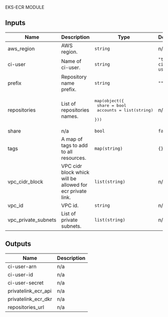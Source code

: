 EKS-ECR MODULE

## Inputs

| Name | Description | Type | Default | Required |
|------|-------------|------|---------|:--------:|
| aws\_region | AWS region. | `string` | n/a | yes |
| ci-user | Name of ci-user. | `string` | `"tf-ci-user"` | no |
| prefix | Repository name prefix. | `string` | `""` | no |
| repositories | List of repositories names. | <pre>map(object({<br>    share    = bool<br>    accounts = list(string)<br>  }))</pre> | n/a | yes |
| share | n/a | `bool` | `false` | no |
| tags | A map of tags to add to all resources. | `map(string)` | `{}` | no |
| vpc\_cidr\_block | VPC cidr block whick will be allowed for ecr private link. | `list(string)` | n/a | yes |
| vpc\_id | VPC id. | `string` | n/a | yes |
| vpc\_private\_subnets | List of private subnets. | `list(string)` | n/a | yes |

## Outputs

| Name | Description |
|------|-------------|
| ci-user-arn | n/a |
| ci-user-id | n/a |
| ci-user-secret | n/a |
| privatelink\_ecr\_api | n/a |
| privatelink\_ecr\_dkr | n/a |
| repositories\_url | n/a |

